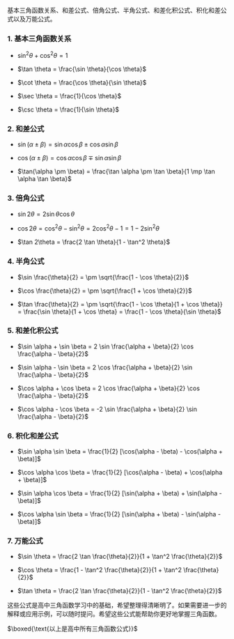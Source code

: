 基本三角函数关系、和差公式、倍角公式、半角公式、和差化积公式、积化和差公式以及万能公式。

### 1. 基本三角函数关系

- $\sin^2 \theta + \cos^2 \theta = 1$

- $\tan \theta = \frac{\sin \theta}{\cos \theta}$

- $\cot \theta = \frac{\cos \theta}{\sin \theta}$

- $\sec \theta = \frac{1}{\cos \theta}$

- $\csc \theta = \frac{1}{\sin \theta}$

### 2. 和差公式

- $\sin(\alpha \pm \beta) = \sin \alpha \cos \beta \pm \cos \alpha \sin \beta$

- $\cos(\alpha \pm \beta) = \cos \alpha \cos \beta \mp \sin \alpha \sin \beta$

- $\tan(\alpha \pm \beta) = \frac{\tan \alpha \pm \tan \beta}{1 \mp \tan \alpha \tan \beta}$

### 3. 倍角公式

- $\sin 2\theta = 2 \sin \theta \cos \theta$

- $\cos 2\theta = \cos^2 \theta - \sin^2 \theta = 2 \cos^2 \theta - 1 = 1 - 2 \sin^2 \theta$

- $\tan 2\theta = \frac{2 \tan \theta}{1 - \tan^2 \theta}$

### 4. 半角公式

- $\sin \frac{\theta}{2} = \pm \sqrt{\frac{1 - \cos \theta}{2}}$

- $\cos \frac{\theta}{2} = \pm \sqrt{\frac{1 + \cos \theta}{2}}$

- $\tan \frac{\theta}{2} = \pm \sqrt{\frac{1 - \cos \theta}{1 + \cos \theta}} = \frac{\sin \theta}{1 + \cos \theta} = \frac{1 - \cos \theta}{\sin \theta}$

### 5. 和差化积公式

- $\sin \alpha + \sin \beta = 2 \sin \frac{\alpha + \beta}{2} \cos \frac{\alpha - \beta}{2}$

- $\sin \alpha - \sin \beta = 2 \cos \frac{\alpha + \beta}{2} \sin \frac{\alpha - \beta}{2}$

- $\cos \alpha + \cos \beta = 2 \cos \frac{\alpha + \beta}{2} \cos \frac{\alpha - \beta}{2}$

- $\cos \alpha - \cos \beta = -2 \sin \frac{\alpha + \beta}{2} \sin \frac{\alpha - \beta}{2}$

### 6. 积化和差公式

- $\sin \alpha \sin \beta = \frac{1}{2} [\cos(\alpha - \beta) - \cos(\alpha + \beta)]$

- $\cos \alpha \cos \beta = \frac{1}{2} [\cos(\alpha - \beta) + \cos(\alpha + \beta)]$

- $\sin \alpha \cos \beta = \frac{1}{2} [\sin(\alpha + \beta) + \sin(\alpha - \beta)]$

- $\cos \alpha \sin \beta = \frac{1}{2} [\sin(\alpha + \beta) - \sin(\alpha - \beta)]$

### 7. 万能公式

- $\sin \theta = \frac{2 \tan \frac{\theta}{2}}{1 + \tan^2 \frac{\theta}{2}}$

- $\cos \theta = \frac{1 - \tan^2 \frac{\theta}{2}}{1 + \tan^2 \frac{\theta}{2}}$

- $\tan \theta = \frac{2 \tan \frac{\theta}{2}}{1 - \tan^2 \frac{\theta}{2}}$

这些公式是高中三角函数学习中的基础，希望整理得清晰明了。如果需要进一步的解释或应用示例，可以随时提问。希望这些公式能帮助你更好地掌握三角函数。

$\boxed{\text{以上是高中所有三角函数公式}}$
<!--stackedit_data:
eyJoaXN0b3J5IjpbLTI5NjYwNjY4Miw0NzQwMDg1NzRdfQ==
-->